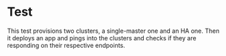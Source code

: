 Test
====

This test provisions two clusters, a single-master one and an HA one.
Then it deploys an app and pings into the clusters and checks if they are responding on their respective endpoints.
